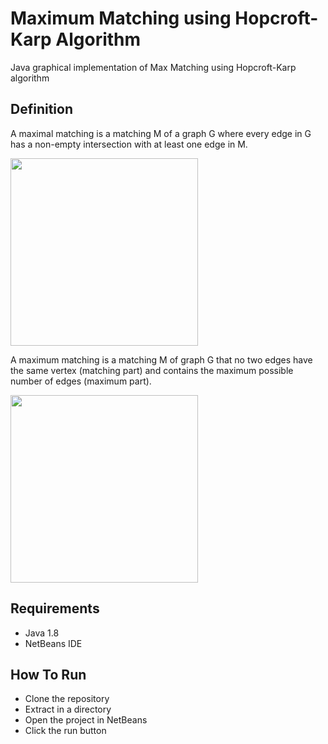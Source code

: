 # Maximum Matching using Hopcroft-Karp Algorithm


Java graphical implementation of Max Matching using Hopcroft-Karp algorithm

## Definition


A maximal matching is a matching M of a graph G where every edge in G has a non-empty intersection with at least one edge in M.

<img src="https://user-images.githubusercontent.com/47594854/143388256-8bb212bc-f46f-4b64-af8a-9b9f85e49699.png" width="300">


A maximum matching is a matching M of graph G that no two edges have the same vertex (matching part) and contains the maximum possible number of edges (maximum part).

<img src="https://user-images.githubusercontent.com/47594854/143388285-915f7b70-7034-4677-9b0b-83737a187bbb.png" width="300">


## Requirements


* Java 1.8
* NetBeans IDE 


## How To Run


* Clone the repository
* Extract in a directory
* Open the project in NetBeans
* Click the run button



